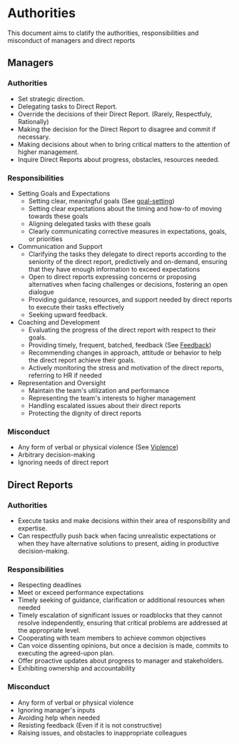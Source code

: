 # Authorities
This document aims to clatify the authorities, responsibilities and misconduct of managers and direct reports

## Managers

### Authorities 
- Set strategic direction.
- Delegating tasks to Direct Report.
- Override the decisions of their Direct Report. (Rarely, Respectfuly, Rationally)
- Making the decision for the Direct Report to disagree and commit if necessary.
- Making decisions about when to bring critical matters to the attention of higher management.
- Inquire Direct Reports about progress, obstacles, resources needed.

### Responsibilities
- Setting Goals and Expectations
  - Setting clear, meaningful goals (See [goal-setting](goal-setting.md))
  - Setting clear expectations about the timing and how-to of moving towards these goals
  - Aligning delegated tasks with these goals
  - Clearly communicating corrective measures in expectations, goals, or priorities
- Communication and Support
  - Clarifying the tasks they delegate to direct reports according to the seniority of the direct report, predictively and on-demand, ensuring that they have enough information to exceed expectations
  - Open to direct reports expressing concerns or proposing alternatives when facing challenges or decisions, fostering an open dialogue
  - Providing guidance, resources, and support needed by direct reports to execute their tasks effectively
  - Seeking upward feedback.
- Coaching and Development
  - Evaluating the progress of the direct report with respect to their goals.
  - Providing timely, frequent, batched, feedback (See [Feedback](feedback.md))
  - Recommending changes in approach, attitude or behavior to help the direct report achieve their goals.
  - Actively monitoring the stress and motivation of the direct reports, referring to HR if needed
- Representation and Oversight
  - Maintain the team's utilization and performance
  - Representing the team's interests to higher management
  - Handling escalated issues about their direct reports
  - Protecting the dignity of direct reports
 
### Misconduct
- Any form of verbal or physical violence (See [Violence](violence.md))
- Arbitrary decision-making
- Ignoring needs of direct report

## Direct Reports

### Authorities
- Execute tasks and make decisions within their area of responsibility and expertise.
- Can respectfully push back when facing unrealistic expectations or when they have alternative solutions to present, aiding in productive decision-making.

### Responsibilities
- Respecting deadlines
- Meet or exceed performance expectations
- Timely seeking of guidance, clarification or additional resources when needed
- Timely escalation of significant issues or roadblocks that they cannot resolve independently, ensuring that critical problems are addressed at the appropriate level.
- Cooperating with team members to achieve common objectives
- Can voice dissenting opinions, but once a decision is made, commits to executing the agreed-upon plan.
- Offer proactive updates about progress to manager and stakeholders.
- Exhibiting ownership and accountability

### Misconduct
- Any form of verbal or physical violence 
- Ignoring manager's inputs
- Avoiding help when needed
- Resisting feedback (Even if it is not constructive)
- Raising issues, and obstacles to inappropriate colleagues


